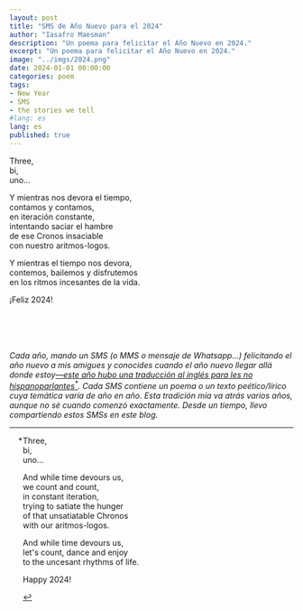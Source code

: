 ```yaml
---
layout: post
title: "SMS de Año Nuevo para el 2024"
author: "Iasafro Maesman"
description: "Un poema para felicitar el Año Nuevo en 2024."
excerpt: "Un poema para felicitar el Año Nuevo en 2024."
image: "../imgs/2024.png"
date: 2024-01-01 00:00:00
categories: poem
tags:
- New Year
- SMS
- the stories we tell
#lang: es
lang: es
published: true
---
```


Three,  
bi,  
uno...  

Y mientras nos devora el tiempo,  
contamos y contamos,  
en iteración constante,  
intentando saciar el hambre  
de ese Cronos insaciable  
con nuestro aritmos-logos.  

Y mientras el tiempo nos devora,  
contemos, bailemos y disfrutemos  
en los ritmos incesantes de la vida.  

¡Feliz 2024!  

<br/>
<br/>
<br/>
<br/>
<div class="jumbotron abstract" style="font-style: italic;">
Cada año, mando un SMS (o MMS o mensaje de Whatsapp...) felicitando el año nuevo a mis amigues y conocides cuando el año nuevo llegar allá donde estoy<a id="fnref:1" href="#fn:1" class="footnote-ref" role="doc-noteref">—este año hubo una traducción al inglés para les no hispanoparlantes<sup>*</sup></a>. Cada SMS contiene un poema o un texto peético/lírico cuya temática varía de año en año. Esta tradición mía va atrás varios años, aunque no sé cuando comenzó exactamente. Desde un tiempo, llevo compartiendo estos SMSs en este blog.
</div>

***

<div class="footnotes" role="doc-endnotes">
<ol>

<li id="fn:1" role="doc-endnote" style="list-style-type:'\*';">
<p>
Three,<br/>
bi,<br/>
uno...<br/>
</p><p>
And while time devours us,<br/>
we count and count,<br/>
in constant iteration,<br/>
trying to satiate the hunger<br/>
of that unsatiatable Chronos<br/>
with our aritmos-logos.
</p><p>
And while time devours us,<br/>
let's count, dance and enjoy<br/>
to the uncesant rhythms of life.<br/>
</p><p>
Happy 2024!
</p>
<p><a href="#fnref:1" class="footnote-backref" role="doc-backlink">&#8617;</a></p>
</li>
</ol>
</div>
